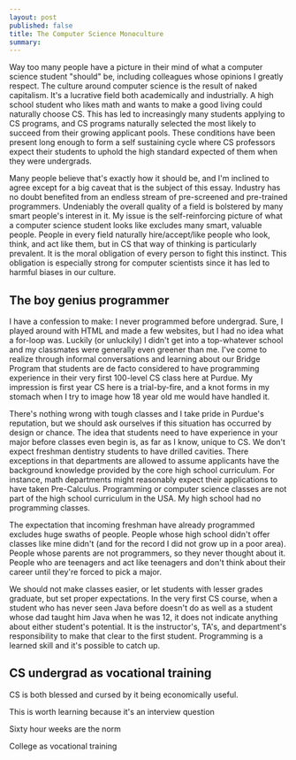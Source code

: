 ```yaml
---
layout: post
published: false
title: The Computer Science Monoculture
summary: 
---
```


Way too many people have a picture in their mind of what a computer science
student "should" be, including colleagues whose opinions I greatly respect.  The
culture around computer science is the result of naked capitalism.  It's a
lucrative field both academically and industrially.  A high school student who
likes math and wants to make a good living could naturally choose CS.  This has
led to increasingly many students applying to CS programs, and CS programs
naturally selected the most likely to succeed from their growing applicant
pools.  These conditions have been present long enough to form a self sustaining
cycle where CS professors expect their students to uphold the high standard
expected of them when they were undergrads.

Many people believe that's exactly how it should be, and I'm inclined to agree
except for a big caveat that is the subject of this essay.  Industry has no
doubt benefited from an endless stream of pre-screened and pre-trained
programmers.  Undeniably the overall quality of a field is bolstered by many
smart people's interest in it.  My issue is the self-reinforcing picture of what
a computer science student looks like excludes many smart, valuable people.
People in every field naturally hire/accept/like people who look, think, and act
like them, but in CS that way of thinking is particularly prevalent.  It is the
moral obligation of every person to fight this instinct.  This obligation is
especially strong for computer scientists since it has led to harmful biases in
our culture.

## The boy genius programmer

I have a confession to make: I never programmed before undergrad.  Sure, I
played around with HTML and made a few websites, but I had no idea what a
for-loop was.  Luckily (or unluckily) I didn't get into a top-whatever school
and my classmates were generally even greener than me.  I've come to realize
through informal conversations and learning about our Bridge Program that
students are de facto considered to have programming experience in their very
first 100-level CS class here at Purdue.  My impression is first year CS here is a
trial-by-fire, and a knot forms in my stomach when I try to image how 18 year old
me would have handled it.

There's nothing wrong with tough classes and I take pride in Purdue's
reputation, but we should ask ourselves if this situation has occurred by design
or chance. The idea that students need to have experience in your major before
classes even begin is, as far as I know, unique to CS.  We don't expect freshman
dentistry students to have drilled cavities.  There exceptions in
that departments are allowed to assume applicants have the background knowledge
provided by the core high school curriculum.  For instance, math departments
might reasonably expect their applications to have taken Pre-Calculus.
Programming or computer science classes are not part of the high school
curriculum in the USA.  My high school had no programming classes.  

The expectation that incoming freshman have already programmed excludes huge
swaths of people.  People whose high school didn't offer classes like mine
didn't (and for the record I did not grow up in a poor area).  People whose
parents are not programmers, so they never thought about it.  People who are
teenagers and act like teenagers and don't think about their career until
they're forced to pick a major.  

We should not make classes easier, or let students with lesser grades graduate,
but set proper expectations.  In the very first CS course, when a student who
has never seen Java before doesn't do as well as a student whose dad taught him
Java when he was 12, it does not indicate anything about either student's
potential.  It is the instructor's, TA's, and department's responsibility to
make that clear to the first student.  Programming is a learned skill and it's
possible to catch up. 

## CS undergrad as vocational training

CS is both blessed and cursed by it being economically useful.

This is worth learning because it's an interview question

Sixty hour weeks are the norm

College as vocational training


